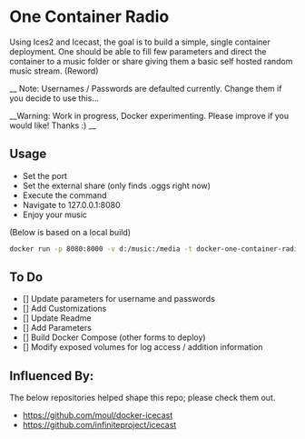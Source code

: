 # One Container Radio
Using Ices2 and Icecast, the goal is to build a simple, single container deployment.  One should be able to fill few parameters and direct the container to a music folder or share giving them a basic self hosted random music stream. (Reword)

__ Note: Usernames / Passwords are defaulted currently.  Change them if you decide to use this...

__Warning: Work in progress, Docker experimenting.  Please improve if you would like! Thanks :) __

## Usage ##
- Set the port
- Set the external share (only finds .oggs right now)
- Execute the command
- Navigate to 127.0.0.1:8080
- Enjoy your music

(Below is based on a local build)

```bash
docker run -p 8080:8000 -v d:/music:/media -t docker-one-container-radio:latest
```

## To Do ##
 - [] Update parameters for username and passwords
 - [] Add Customizations
 - [] Update Readme
 - [] Add Parameters
 - [] Build Docker Compose (other forms to deploy)
 - [] Modify exposed volumes for log access / addition information

## Influenced By: ##
The below repositories helped shape this repo; please check them out.
- https://github.com/moul/docker-icecast
- https://github.com/infiniteproject/icecast
